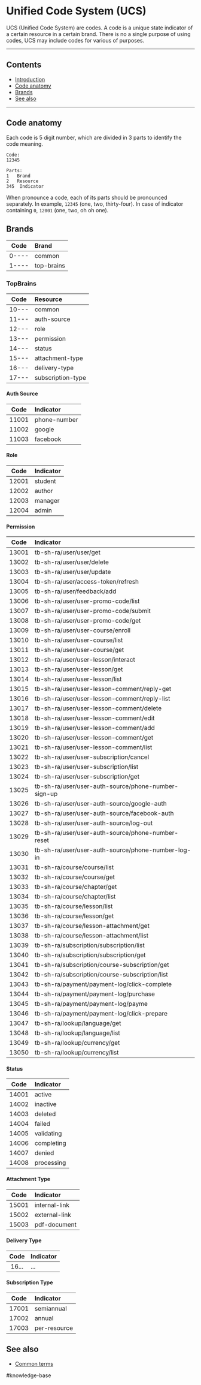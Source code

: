 # Unified Code System (UCS)
UCS (Unified Code System) are codes. A code is a unique state indicator of a certain resource in a certain brand. There is no a single purpose of using codes, UCS may include codes for various of purposes.

---

## Contents
- [Introduction](#unified-code-system-ucs)
- [Code anatomy](#code-anatomy)
- [Brands](#brands)
- [See also](#see-also)

---

## Code anatomy
Each code is 5 digit number, which are divided in 3 parts to identify the code meaning.
```
Code:
12345

Parts:
1   Brand
2   Resource
345  Indicator
```
When pronounce a code, each of its parts should be pronounced separately. In example, `12345` (one, two, thirty-four). In case of indicator containing `0`, `12001` (one, two, oh oh one).

## Brands
| Code  | Brand      |
| :---: | :--------- |
| 0---- | common     |
| 1---- | top-brains |

### TopBrains
| Code  | Resource          |
| :---: | :---------------- |
| 10--- | common            |
| 11--- | auth-source       |
| 12--- | role              |
| 13--- | permission        |
| 14--- | status            |
| 15--- | attachment-type   |
| 16--- | delivery-type     |
| 17--- | subscription-type |
#### Auth Source
| Code  | Indicator    |
| :---: | :----------- |
| 11001 | phone-number |
| 11002 | google       |
| 11003 | facebook     |
#### Role
| Code  | Indicator |
| :---: | :-------- |
| 12001 | student   |
| 12002 | author    |
| 12003 | manager   |
| 12004 | admin     |
#### Permission
| Code  | Indicator                                           |
| :---: | :-------------------------------------------------- |
| 13001 | tb-sh-ra/user/user/get                              |
| 13002 | tb-sh-ra/user/user/delete                           |
| 13003 | tb-sh-ra/user/user/update                           |
| 13004 | tb-sh-ra/user/access-token/refresh                  |
| 13005 | tb-sh-ra/user/feedback/add                          |
| 13006 | tb-sh-ra/user/user-promo-code/list                  |
| 13007 | tb-sh-ra/user/user-promo-code/submit                |
| 13008 | tb-sh-ra/user/user-promo-code/get                   |
| 13009 | tb-sh-ra/user/user-course/enroll                    |
| 13010 | tb-sh-ra/user/user-course/list                      |
| 13011 | tb-sh-ra/user/user-course/get                       |
| 13012 | tb-sh-ra/user/user-lesson/interact                  |
| 13013 | tb-sh-ra/user/user-lesson/get                       |
| 13014 | tb-sh-ra/user/user-lesson/list                      |
| 13015 | tb-sh-ra/user/user-lesson-comment/reply-get         |
| 13016 | tb-sh-ra/user/user-lesson-comment/reply-list        |
| 13017 | tb-sh-ra/user/user-lesson-comment/delete            |
| 13018 | tb-sh-ra/user/user-lesson-comment/edit              |
| 13019 | tb-sh-ra/user/user-lesson-comment/add               |
| 13020 | tb-sh-ra/user/user-lesson-comment/get               |
| 13021 | tb-sh-ra/user/user-lesson-comment/list              |
| 13022 | tb-sh-ra/user/user-subscription/cancel              |
| 13023 | tb-sh-ra/user/user-subscription/list                |
| 13024 | tb-sh-ra/user/user-subscription/get                 |
| 13025 | tb-sh-ra/user/user-auth-source/phone-number-sign-up |
| 13026 | tb-sh-ra/user/user-auth-source/google-auth          |
| 13027 | tb-sh-ra/user/user-auth-source/facebook-auth        |
| 13028 | tb-sh-ra/user/user-auth-source/log-out              |
| 13029 | tb-sh-ra/user/user-auth-source/phone-number-reset   |
| 13030 | tb-sh-ra/user/user-auth-source/phone-number-log-in  |
| 13031 | tb-sh-ra/course/course/list                         |
| 13032 | tb-sh-ra/course/course/get                          |
| 13033 | tb-sh-ra/course/chapter/get                         |
| 13034 | tb-sh-ra/course/chapter/list                        |
| 13035 | tb-sh-ra/course/lesson/list                         |
| 13036 | tb-sh-ra/course/lesson/get                          |
| 13037 | tb-sh-ra/course/lesson-attachment/get               |
| 13038 | tb-sh-ra/course/lesson-attachment/list              |
| 13039 | tb-sh-ra/subscription/subscription/list             |
| 13040 | tb-sh-ra/subscription/subscription/get              |
| 13041 | tb-sh-ra/subscription/course-subscription/get       |
| 13042 | tb-sh-ra/subscription/course-subscription/list      |
| 13043 | tb-sh-ra/payment/payment-log/click-complete         |
| 13044 | tb-sh-ra/payment/payment-log/purchase               |
| 13045 | tb-sh-ra/payment/payment-log/payme                  |
| 13046 | tb-sh-ra/payment/payment-log/click-prepare          |
| 13047 | tb-sh-ra/lookup/language/get                        |
| 13048 | tb-sh-ra/lookup/language/list                       |
| 13049 | tb-sh-ra/lookup/currency/get                        |
| 13050 | tb-sh-ra/lookup/currency/list                       |
#### Status
| Code  | Indicator  |
| :---: | :--------- |
| 14001 | active     |
| 14002 | inactive   |
| 14003 | deleted    |
| 14004 | failed     |
| 14005 | validating |
| 14006 | completing |
| 14007 | denied     |
| 14008 | processing |
#### Attachment Type
| Code  | Indicator     |
| :---: | :------------ |
| 15001 | internal-link |
| 15002 | external-link |
| 15003 | pdf-document  |
#### Delivery Type
| Code  | Indicator |
| :---: | :-------- |
| 16... | ...       |
#### Subscription Type
| Code  | Indicator    |
| :---: | :----------- |
| 17001 | semiannual   |
| 17002 | annual       |
| 17003 | per-resource |

## See also
- [Common terms](./common-terms.md)

#knowledge-base
